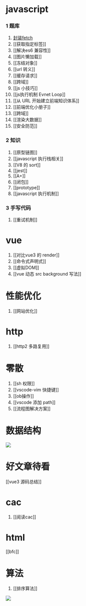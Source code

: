 # javascript
### 1 题库
1. [封装fetch](封装fetch.md)
2. [[获取指定标签]]
3. [[解决es6 兼容性]]
4. [[图片懒加载]]
5. [[冻结对象]]
6. [[url 转义]]
7. [[缓存请求]]
8. [[跨域]]
9. [[js 小技巧]]
10. [[js执行机制 Evnet Loop]]
11. [[从 URL 开始建立前端知识体系]]
12. [[前端优化小册子]]
13. [[跨域]]
14. [[渲染大数据]]
15. [[安全防范]]


### 2 知识
1. [[原型链图]]
2. [[javascript 执行栈相关]]
3. [[V8 的 sort]]
4. [[jest]]
5. [[A+]]
6. [[闭包]]
7. [[prototype]]
8. [[javascript 执行机制]]

### 3 手写代码
1. [[重试机制]]


# vue
1. [[对比vue3 的 render]]
2. [[命令式声明式]]
3. [[虚拟DOM]]
4. [[vue 动态 src background 写法]]

# 性能优化
1. [[网站优化]]

# http
1. [[http2 多路复用]]

# 零散
1. [[sh 权限]]
2. [[vscode-vim 快捷键]]
3. [[ob操作]]
4. [[vscode 添加 path]]
5. [[流程图解决方案]]

# 数据结构

![](数据结构与算法.xmind)

# 好文章待看
[[vue3 源码总结]]

# cac
1. [[阅读cac]]

# html
[[bfc]]

# 算法
1. [[排序算法]]

![](Pasted%20image%2020220817154143.png)


